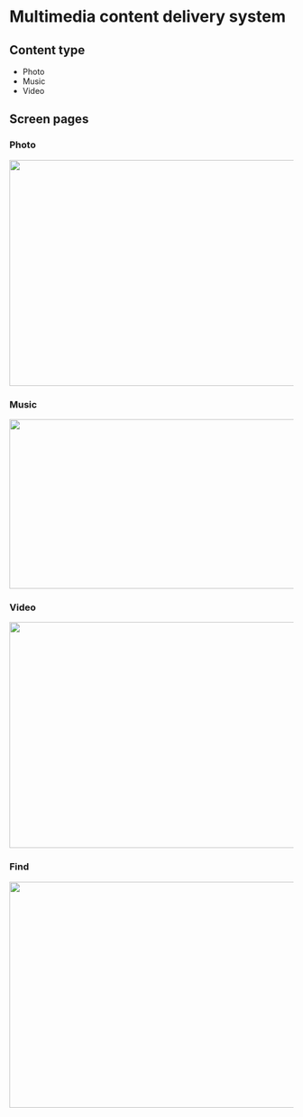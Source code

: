 # Multimedia content delivery system

## Content type
- Photo
- Music
- Video

## Screen pages

### Photo
<p align="center"><img src="https://camo.githubusercontent.com/6c679b0e4b539a648c544aa10ae14a2a6fc7beaa/68747470733a2f2f70702e757365726170692e636f6d2f633833343230322f763833343230323136342f61663763372f3272484b304164506368672e6a7067" width="620" height="400"/></p>

### Music
<p align="center"><img src="https://camo.githubusercontent.com/a5bf6bf0009783a1d32af126878990afbb326c59/68747470733a2f2f70702e757365726170692e636f6d2f633833343230322f763833343230323136342f61663764342f6e33754b454178434951552e6a7067" width="620" height="300"/></p>

### Video
<p align="center"><img src="https://camo.githubusercontent.com/eb14c9dbd0bda0025e16c4e325ad762f98cd383b/68747470733a2f2f70702e757365726170692e636f6d2f633833343230322f763833343230323136342f61663764642f674d445f484364726f77452e6a7067" width="620" height="400"/></p>

### Find
<p align="center"><img src="https://camo.githubusercontent.com/b46b5182f91ab8a8fc4c161193e7396b7445c0bf/68747470733a2f2f70702e757365726170692e636f6d2f633833343230322f763833343230323136342f61663765362f6955306c41554b5f6a6a452e6a7067" width="620" height="400"/></p>